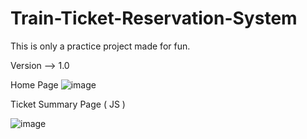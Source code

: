 # Train-Ticket-Reservation-System
This is only a practice project made for fun.

Version --> 1.0

Home Page 
![image](https://github.com/BOSS294/Train-Ticket-Reservation-System/assets/72921622/27ffcbde-846a-403c-8ae2-ea4f87da877e)

Ticket Summary Page ( JS )

![image](https://github.com/BOSS294/Train-Ticket-Reservation-System/assets/72921622/ed5b0e3d-ba51-4107-b511-84d0d81a7c0d)

